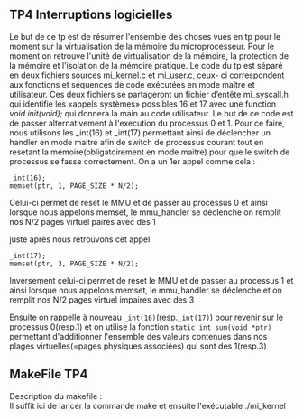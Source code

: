 ## TP4 Interruptions logicielles

Le but de ce tp est de résumer l'ensemble des choses vues en tp pour le moment sur la virtualisation de la mémoire du microprocesseur. Pour le moment on retrouve l'unité de virtualisation de la mémoire, la protection de la mémoire et l'isolation de la mémoire pratique. Le code du tp est séparé en deux fichiers sources mi_kernel.c et mi_user.c, ceux- ci correspondent aux  fonctions et séquences de code exécutées en mode maître et utilisateur. Ces deux fichiers se partageront un fichier d’entête mi_syscall.h qui identifie les «appels systèmes» possibles 16 et 17 avec une function *void init(void);* qui donnera la main au code utilisateur. Le but de ce code est de passer alternativement à l'execution du processus 0 et 1. Pour ce faire, nous utilisons les _int(16) et _int(17) permettant ainsi de déclencher un handler en mode maitre afin de switch de processus courant tout en resetant la mémoire(obligatoirement en mode maitre) pour que le switch de processus se fasse correctement. On a un 1er appel comme cela : 
```
_int(16);
memset(ptr, 1, PAGE_SIZE * N/2);
```
Celui-ci permet de reset le MMU et de passer au processus 0 et ainsi lorsque nous appelons memset, le mmu_handler se déclenche on remplit nos N/2 pages virtuel paires avec des 1

juste après nous retrouvons cet appel  
```
_int(17);
memset(ptr, 3, PAGE_SIZE * N/2);
```
Inversement celui-ci permet de reset le MMU et de passer au processus 1 et ainsi lorsque nous appelons memset, le mmu_handler se déclenche et on remplit nos N/2 pages virtuel impaires avec des 3

Ensuite on rappelle à nouveau `_int(16)`(resp.`_int(17)`) pour revenir sur le processus 0(resp.1) et on utilise la fonction `static int sum(void *ptr)` permettant d'additionner l'ensemble des valeurs contenues dans nos plages virtuelles(=pages physiques associées) qui sont des 1(resp.3)

## MakeFile TP4 

Description du makefile :  
Il suffit ici de lancer la commande make et ensuite l'exécutable ./mi_kernel

